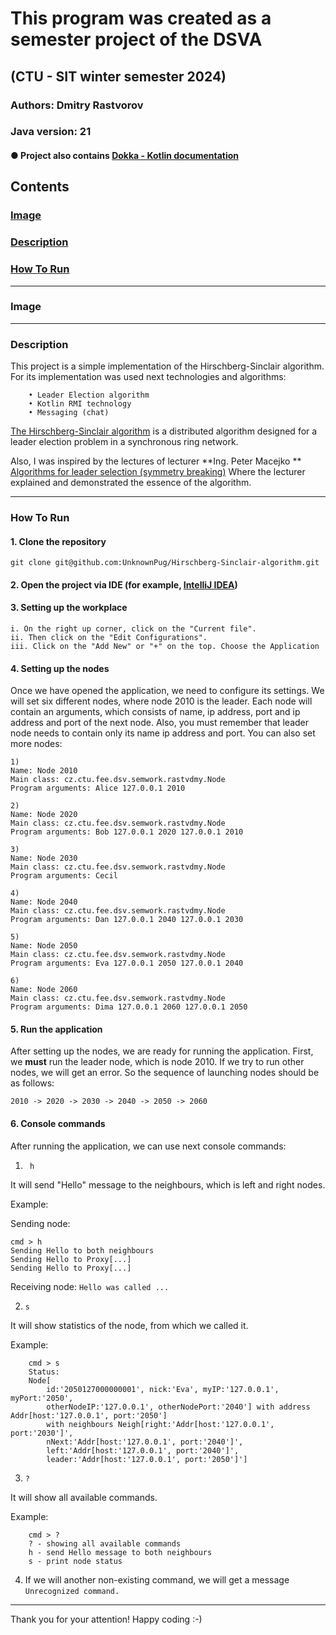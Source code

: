 # This program was created as a semester project of the DSVA

## (CTU - SIT winter semester 2024)

### Authors: Dmitry Rastvorov

### Java version: 21

#### ● Project also contains [Dokka - Kotlin documentation]()

## Contents

### [Image](#image)

### [Description](#description)

### [How To Run](#howtorun)

-- -- --

### <a name="image"></a> Image

-- -- --

### <a name="description"></a> Description

This project is a simple implementation of the Hirschberg-Sinclair algorithm.
For its implementation was used next technologies and algorithms:

        • Leader Election algorithm
        • Kotlin RMI technology
        • Messaging (chat)

[The Hirschberg-Sinclair algorithm](https://en.wikipedia.org/wiki/Hirschberg–Sinclair_algorithm) is a distributed
algorithm designed for a leader election problem
in a synchronous ring network.

Also, I was inspired by the lectures of lecturer **Ing. Peter
Macejko
** [Algorithms for leader selection (symmetry breaking)](https://moodle.fel.cvut.cz/pluginfile.php/410378/mod_label/intro/dsv_pr.07_LE_v2.3_en.pdf)
Where the lecturer explained and demonstrated the essence of the algorithm.

-- -- --

### <a name="howtorun"></a> How To Run

#### 1. Clone the repository

```shell
git clone git@github.com:UnknownPug/Hirschberg-Sinclair-algorithm.git
```

#### 2. Open the project via IDE (for example, [IntelliJ IDEA](https://www.jetbrains.com/idea/))

#### 3. Setting up the workplace

    i. On the right up corner, click on the "Current file".
    ii. Then click on the "Edit Configurations".
    iii. Click on the "Add New" or "+" on the top. Choose the Application

#### 4. Setting up the nodes

Once we have opened the application, we need to configure its settings.
We will set six different nodes, where node 2010 is the leader.
Each node will contain an arguments, which consists of name, ip address, port and ip address and port of the next node.
Also, you must remember that leader node needs to contain only its name ip address and port.
You can also set more nodes:

```
1)
Name: Node 2010
Main class: cz.ctu.fee.dsv.semwork.rastvdmy.Node
Program arguments: Alice 127.0.0.1 2010

2)
Name: Node 2020
Main class: cz.ctu.fee.dsv.semwork.rastvdmy.Node
Program arguments: Bob 127.0.0.1 2020 127.0.0.1 2010

3)
Name: Node 2030
Main class: cz.ctu.fee.dsv.semwork.rastvdmy.Node
Program arguments: Cecil

4)
Name: Node 2040
Main class: cz.ctu.fee.dsv.semwork.rastvdmy.Node
Program arguments: Dan 127.0.0.1 2040 127.0.0.1 2030

5)
Name: Node 2050
Main class: cz.ctu.fee.dsv.semwork.rastvdmy.Node
Program arguments: Eva 127.0.0.1 2050 127.0.0.1 2040

6)
Name: Node 2060
Main class: cz.ctu.fee.dsv.semwork.rastvdmy.Node
Program arguments: Dima 127.0.0.1 2060 127.0.0.1 2050
```

#### 5. Run the application

After setting up the nodes, we are ready for running the application.
First, we **must** run the leader node, which is node 2010. If we try to run other nodes, we will get an error.
So the sequence of launching nodes should be as follows:

    2010 -> 2020 -> 2030 -> 2040 -> 2050 -> 2060

#### 6. Console commands

After running the application, we can use next console commands:

1) ```shell
    h
    ```

It will send "Hello" message to the neighbours, which is left and right nodes.

Example:

Sending node:

    cmd > h
    Sending Hello to both neighbours
    Sending Hello to Proxy[...]
    Sending Hello to Proxy[...]

Receiving node: ```Hello was called ...```

2) ```shell
   s
   ```

It will show statistics of the node, from which we called it.

Example:

        cmd > s
        Status: 
        Node[
            id:'2050127000000001', nick:'Eva', myIP:'127.0.0.1', myPort:'2050',
            otherNodeIP:'127.0.0.1', otherNodePort:'2040'] with address Addr[host:'127.0.0.1', port:'2050']
            with neighbours Neigh[right:'Addr[host:'127.0.0.1', port:'2030']',
            nNext:'Addr[host:'127.0.0.1', port:'2040']',
            left:'Addr[host:'127.0.0.1', port:'2040']', 
            leader:'Addr[host:'127.0.0.1', port:'2050']']

3) ```shell
   ?
    ```
It will show all available commands.

Example:
        
        cmd > ?
        ? - showing all available commands
        h - send Hello message to both neighbours
        s - print node status

4) If we will another non-existing command, we will get a message ```Unrecognized command.``` 

-- -- --
Thank you for your attention! Happy coding :-)